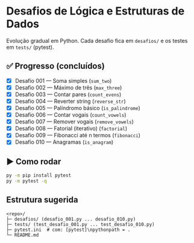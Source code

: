 # Desafios de Lógica e Estruturas de Dados

Evolução gradual em Python. Cada desafio fica em `desafios/` e os testes em `tests/` (pytest).

## ✅ Progresso (concluídos)
- [x] Desafio 001 — Soma simples (`sum_two`)
- [x] Desafio 002 — Máximo de três (`max_three`)
- [x] Desafio 003 — Contar pares (`count_evens`)
- [x] Desafio 004 — Reverter string (`reverse_str`)
- [x] Desafio 005 — Palíndromo básico (`is_palindrome`)
- [x] Desafio 006 — Contar vogais (`count_vowels`)
- [x] Desafio 007 — Remover vogais (`remove_vowels`)
- [x] Desafio 008 — Fatorial (iterativo) (`factorial`)
- [x] Desafio 009 — Fibonacci até n termos (`fibonacci`)
- [x] Desafio 010 — Anagramas (`is_anagram`)

## ▶️ Como rodar
```bash
py -m pip install pytest
py -m pytest -q
```

## Estrutura sugerida
```
<repo>/
├─ desafios/ (desafio_001.py ... desafio_010.py)
├─ tests/ (test_desafio_001.py ... test_desafio_010.py)
├─ pytest.ini  # com: [pytest]\npythonpath = .
└─ README.md
```
